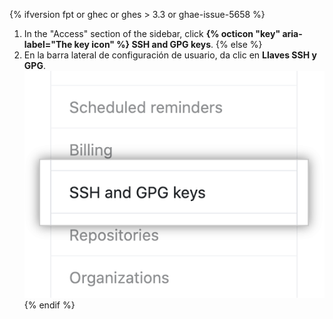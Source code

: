 {% ifversion fpt or ghec or ghes > 3.3 or ghae-issue-5658 %}
1. In the "Access" section of the sidebar, click **{% octicon "key" aria-label="The key icon" %} SSH and GPG keys**.
{% else %}
1. En la barra lateral de configuración de usuario, da clic en **Llaves SSH y GPG**. ![Llaves de autenticación](/assets/images/help/settings/settings-sidebar-ssh-keys.png)
{% endif %}

